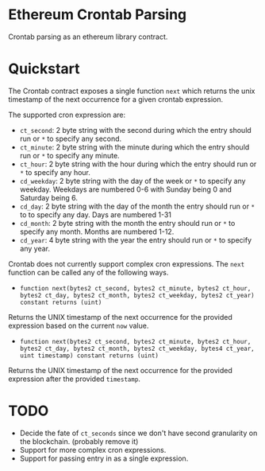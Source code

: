 # Ethereum Crontab Parsing

Crontab parsing as an ethereum library contract.


# Quickstart

The Crontab contract exposes a single function ``next`` which returns the unix
timestamp of the next occurrence for a given crontab expression.

The supported cron expression are:

* ``ct_second``: 2 byte string with the second during which the entry
  should run or `*` to specify any second.
* ``ct_minute``: 2 byte string with the minute during which the entry
  should run or `*` to specify any minute.
* ``ct_hour``: 2 byte string with the hour during which the entry
  should run or `*` to specify any hour.
* ``cd_weekday``: 2 byte string with the day of the week or `*` to specify any
  weekday.  Weekdays are numbered 0-6 with Sunday being 0 and Saturday being 6.
* ``cd_day``: 2 byte string with the day of the month the entry should run or
  `*` to to specify any day.  Days are numbered 1-31
* ``cd_month``: 2 byte string with the month the entry should run or `*` to
  specify any month.  Months are numbered 1-12.
* ``cd_year``: 4 byte string with the year the entry should run or `*` to
  specify any year.

Crontab does not currently support complex cron expressions.  The `next`
function can be called any of the following ways.

* `function next(bytes2 ct_second, bytes2 ct_minute, bytes2 ct_hour, bytes2 ct_day, bytes2 ct_month, bytes2 ct_weekday, bytes2 ct_year) constant returns (uint)`

Returns the UNIX timestamp of the next occurrence for the provided expression
based on the current `now` value.

* `function next(bytes2 ct_second, bytes2 ct_minute, bytes2 ct_hour, bytes2 ct_day, bytes2 ct_month, bytes2 ct_weekday, bytes4 ct_year, uint timestamp) constant returns (uint)`

Returns the UNIX timestamp of the next occurrence for the provided expression
after the provided `timestamp`.

# TODO

* Decide the fate of ``ct_seconds`` since we don't have second granularity on
  the blockchain. (probably remove it)
* Support for more complex cron expressions.
* Support for passing entry in as a single expression.
